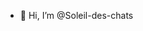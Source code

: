 - 👋 Hi, I’m @Soleil-des-chats

<!---
Soleil-des-chats/Soleil-des-chats is a ✨ special ✨ repository because its `README.md` (this file) appears on your GitHub profile.
You can click the Preview link to take a look at your changes.
--->
